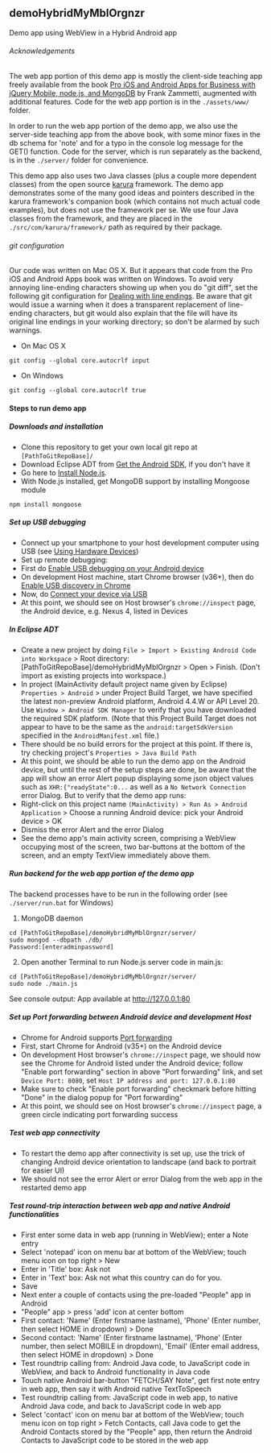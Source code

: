 ## demoHybridMyMblOrgnzr
Demo app using WebView in a Hybrid Android app

###### Acknowledgements
The web app portion of this demo app is mostly the client-side teaching app freely available from the book [Pro iOS and Android Apps for Business with jQuery Mobile, node.js, and MongoDB](http://www.apress.com/9781430260707) by Frank Zammetti, augmented with additional features. Code for the web app portion is in the ```./assets/www/``` folder.

In order to run the web app portion of the demo app, we also use the server-side teaching app from the above book, with some minor fixes in the db schema for 'note' and for a typo in the console log message for the GET() function. Code for the server, which is run separately as the backend, is in the ```./server/``` folder for convenience.

This demo app also uses two Java classes (plus a couple more dependent classes) from the open source [karura](https://github.com/karuradev/karura) framework. The demo app demonstrates some of the many good ideas and pointers described in the karura framework's companion book (which contains not much actual code examples), but does not use the framework per se. We use four Java classes from the framework, and they are placed in the ```./src/com/karura/framework/``` path as required by their package.

###### git configuration
Our code was written on Mac OS X. But it appears that code from the Pro iOS and Android Apps book was written on Windows. To avoid very annoying line-ending characters showing up when you do "git diff", set the following git configuration for [Dealing with line endings](https://help.github.com/articles/dealing-with-line-endings). Be aware that git would issue a warning when it does a transparent replacement of line-ending characters, but git would also explain that the file will have its original line endings in your working directory; so don't be alarmed by such warnings.

* On Mac OS X
```
git config --global core.autocrlf input
```
* On Windows
```
git config --global core.autocrlf true
```

#### Steps to run demo app

##### Downloads and installation
* Clone this repository to get your own local git repo at ```[PathToGitRepoBase]/```
* Download Eclipse ADT from [Get the Android SDK](http://developer.android.com/sdk/index.html), if you don't have it
* Go here to [Install Node.js](http://nodejs.org).
* With Node.js installed, get MongoDB support by installing Mongoose module
```
npm install mongoose
```

##### Set up USB debugging
* Connect up your smartphone to your host development computer using USB (see [Using Hardware Devices](http://developer.android.com/tools/device.html))
* Set up remote debugging:
 * First do [Enable USB debugging on your Android device](https://developer.chrome.com/devtools/docs/remote-debugging#enable-usb-debugging)
 * On development Host machine, start Chrome browser (v36+), then do [Enable USB discovery in Chrome](https://developer.chrome.com/devtools/docs/remote-debugging#enable-usb-discovery)
 * Now, do [Connect your device via USB](https://developer.chrome.com/devtools/docs/remote-debugging#connect-device-via-usb)
 * At this point, we should see on Host browser's ```chrome://inspect``` page, the Android device, e.g. Nexus 4, listed in Devices

##### In Eclipse ADT
* Create a new project by doing ```File > Import > Existing Android Code into Workspace``` > Root directory: [PathToGitRepoBase]/demoHybridMyMblOrgnzr > Open > Finish. (Don't import as existing projects into workspace.)
* In project (MainActivity default project name given by Eclipse) ```Properties > Android``` > under Project Build Target, we have specified the latest non-preview Android platform, Android 4.4.W or API Level 20. Use ```Window > Android SDK Manager``` to verify that you have downloaded the required SDK platform. (Note that this Project Build Target does not appear to have to be the same as the ```android:targetSdkVersion``` specified in the ```AndroidManifest.xml``` file.)
* There should be no build errors for the project at this point. If there is, try checking project's ```Properties > Java Build Path```
* At this point, we should be able to run the demo app on the Android device, but until the rest of the setup steps are done, be aware that the app will show an error Alert popup displaying some json object values such as ```XHR:{"readyState":0...``` as well as a ```No Network Connection``` error Dialog. But to verify that the demo app runs:
 * Right-click on this project name ```(MainActivity) > Run As > Android Application``` > Choose a running Android device: pick your Android device > OK
 * Dismiss the error Alert and the error Dialog
 * See the demo app's main activity screen, comprising a WebView occupying most of the screen, two bar-buttons at the bottom of the screen, and an empty TextView immediately above them.

##### Run backend for the web app portion of the demo app
The backend processes have to be run in the following order (see ``` ./server/run.bat``` for Windows)

1. MongoDB daemon
```
cd [PathToGitRepoBase]/demoHybridMyMblOrgnzr/server/
sudo mongod --dbpath ./db/
Password:[enteradminpassword]
```
2. Open another Terminal to run Node.js server code in main.js:
```
cd [PathToGitRepoBase]/demoHybridMyMblOrgnzr/server/
sudo node ./main.js
```
See console output: App available at http://127.0.0.1:80

##### Set up Port forwarding between Android device and development Host
* Chrome for Android supports [Port forwarding](https://developer.chrome.com/devtools/docs/remote-debugging#reverse-port-forwarding)
 * First, start Chrome for Android (v35+) on the Android device
 * On development Host browser's ```chrome://inspect``` page, we should now see the Chrome for Android listed under the Android device; follow "Enable port forwarding" section in above "Port forwarding" link, and set ```Device Port: 8080```, set ```Host IP address and port: 127.0.0.1:80```
 * Make sure to check "Enable port forwarding" checkmark before hitting "Done" in the dialog popup for "Port forwarding"
 * At this point, we should see on Host browser's ```chrome://inspect``` page, a green circle indicating port forwarding success

##### Test web app connectivity
* To restart the demo app after connectivity is set up, use the trick of changing Android device orientation to landscape (and back to portrait for easier UI)
* We should not see the error Alert or error Dialog from the web app in the restarted demo app

##### Test round-trip interaction between web app and native Android functionalities
* First enter some data in web app (running in WebView); enter a Note entry
 * Select 'notepad' icon on menu bar at bottom of the WebView; touch menu icon on top right > New
 * Enter in 'Title' box: Ask not
 * Enter in 'Text' box: Ask not what this country can do for you.
 * Save
* Next enter a couple of contacts using the pre-loaded "People" app in Android
 * "People" app > press 'add' icon at center bottom
 * First contact: 'Name' (Enter firstname lastname), 'Phone' (Enter number, then select HOME in dropdown) > Done
 * Second contact: 'Name' (Enter firstname lastname), 'Phone' (Enter number, then select MOBILE in dropdown), 'Email' (Enter email address, then select HOME in dropdown) > Done
* Test roundtrip calling from: Android Java code, to JavaScript code in WebView, and back to Android functionality in Java code
 * Touch native Android bar-button "FETCH/SAY Note", get first note entry in web app, then say it with Android native TextToSpeech
* Test roundtrip calling from: JavaScript code in web app, to native Android Java code, and back to JavaScript code in web app
 * Select 'contact' icon on menu bar at bottom of the WebView; touch menu icon on top right > Fetch Contacts, call Java code to get the Android Contacts stored by the "People" app, then return the Android Contacts to JavaScript code to be stored in the web app
